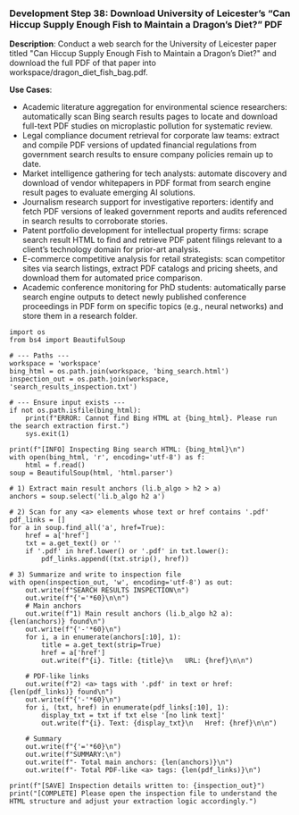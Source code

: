 ### Development Step 38: Download University of Leicester’s “Can Hiccup Supply Enough Fish to Maintain a Dragon’s Diet?” PDF

**Description**: Conduct a web search for the University of Leicester paper titled "Can Hiccup Supply Enough Fish to Maintain a Dragon’s Diet?" and download the full PDF of that paper into workspace/dragon_diet_fish_bag.pdf.

**Use Cases**:
- Academic literature aggregation for environmental science researchers: automatically scan Bing search results pages to locate and download full-text PDF studies on microplastic pollution for systematic review.
- Legal compliance document retrieval for corporate law teams: extract and compile PDF versions of updated financial regulations from government search results to ensure company policies remain up to date.
- Market intelligence gathering for tech analysts: automate discovery and download of vendor whitepapers in PDF format from search engine result pages to evaluate emerging AI solutions.
- Journalism research support for investigative reporters: identify and fetch PDF versions of leaked government reports and audits referenced in search results to corroborate stories.
- Patent portfolio development for intellectual property firms: scrape search result HTML to find and retrieve PDF patent filings relevant to a client’s technology domain for prior-art analysis.
- E-commerce competitive analysis for retail strategists: scan competitor sites via search listings, extract PDF catalogs and pricing sheets, and download them for automated price comparison.
- Academic conference monitoring for PhD students: automatically parse search engine outputs to detect newly published conference proceedings in PDF form on specific topics (e.g., neural networks) and store them in a research folder.

```
import os
from bs4 import BeautifulSoup

# --- Paths ---
workspace = 'workspace'
bing_html = os.path.join(workspace, 'bing_search.html')
inspection_out = os.path.join(workspace, 'search_results_inspection.txt')

# --- Ensure input exists ---
if not os.path.isfile(bing_html):
    print(f"ERROR: Cannot find Bing HTML at {bing_html}. Please run the search extraction first.")
    sys.exit(1)

print(f"[INFO] Inspecting Bing search HTML: {bing_html}\n")
with open(bing_html, 'r', encoding='utf-8') as f:
    html = f.read()
soup = BeautifulSoup(html, 'html.parser')

# 1) Extract main result anchors (li.b_algo > h2 > a)
anchors = soup.select('li.b_algo h2 a')

# 2) Scan for any <a> elements whose text or href contains '.pdf'
pdf_links = []
for a in soup.find_all('a', href=True):
    href = a['href']
    txt = a.get_text() or ''
    if '.pdf' in href.lower() or '.pdf' in txt.lower():
        pdf_links.append((txt.strip(), href))

# 3) Summarize and write to inspection file
with open(inspection_out, 'w', encoding='utf-8') as out:
    out.write(f"SEARCH RESULTS INSPECTION\n")
    out.write(f"{'='*60}\n\n")
    # Main anchors
    out.write(f"1) Main result anchors (li.b_algo h2 a): {len(anchors)} found\n")
    out.write(f"{'-'*60}\n")
    for i, a in enumerate(anchors[:10], 1):
        title = a.get_text(strip=True)
        href = a['href']
        out.write(f"{i}. Title: {title}\n   URL: {href}\n\n")

    # PDF-like links
    out.write(f"2) <a> tags with '.pdf' in text or href: {len(pdf_links)} found\n")
    out.write(f"{'-'*60}\n")
    for i, (txt, href) in enumerate(pdf_links[:10], 1):
        display_txt = txt if txt else '[no link text]'
        out.write(f"{i}. Text: {display_txt}\n   Href: {href}\n\n")

    # Summary
    out.write(f"{'='*60}\n")
    out.write(f"SUMMARY:\n")
    out.write(f"- Total main anchors: {len(anchors)}\n")
    out.write(f"- Total PDF-like <a> tags: {len(pdf_links)}\n")

print(f"[SAVE] Inspection details written to: {inspection_out}")
print("[COMPLETE] Please open the inspection file to understand the HTML structure and adjust your extraction logic accordingly.")
```